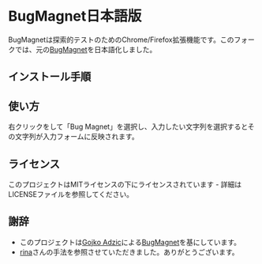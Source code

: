 # BugMagnet日本語版
BugMagnetは探索的テストのためのChrome/Firefox拡張機能です。このフォークでは、元の[BugMagnet](https://github.com/gojko/bugmagnet)を日本語化しました。

## インストール手順

## 使い方
右クリックをして「Bug Magnet」を選択し、入力したい文字列を選択するとその文字列が入力フォームに反映されます。

## ライセンス
このプロジェクトはMITライセンスの下にライセンスされています - 詳細はLICENSEファイルを参照してください。

## 謝辞
* このプロジェクトは[Gojko Adzic](https://github.com/gojko/bugmagnet)による[BugMagnet](https://github.com/gojko/bugmagnet)を基にしています。
* [rina](https://github.com/kume-rina)さんの手法を参照させていただきました。ありがとうございます。
